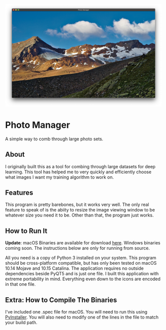 ![PhotoManager](/screenshot.png)

# Photo Manager

A simple way to comb through large photo sets.

## About
I originally built this as a tool for combing through large datasets for deep learning. This tool has helped me to very quickly and efficiently choose what images I want my training algorithm to work on.

## Features
This program is pretty barebones, but it works very well. The only real feature to speak of is the abiity to resize the image viewing window to be whatever size you need it to be. Other than that, the program just works.

## How to Run It
__Update__: macOS Binaries are available for download [here](https://github.com/MatthewGallant/PhotoManager/releases). Windows binaries coming soon. The instructions below are only for running from source.

All you need is a copy of Python 3 installed on your system. This program should be cross-platform compatible, but has only been tested on macOS 10.14 Mojave and 10.15 Catalina. The application requires no outside dependencies beside PyQT5 and is just one file. I built this application with extreme portability in mind. Everything even down to the icons are encoded in that one file.

## Extra: How to Compile The Binaries
I've included one .spec file for macOS. You will need to run this using [PyInstaller](https://pyinstaller.readthedocs.io). You will also need to modify one of the lines in the file to match your build path.